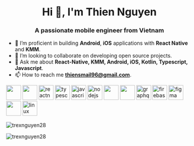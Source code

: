 <h1 align="center">Hi 👋, I'm Thien Nguyen</h1>
<h3 align="center">A passionate mobile engineer from Vietnam</h3>

- 🌱 I’m proficient in building **Android**, **iOS** applications with **React Native** and **KMM**.
- 👯 I’m looking to collaborate on developing open source projects.
- 💬 Ask me about **React-Native, KMM, Android, iOS, Kotlin, Typescript, Javascript**.
- 📫 How to reach me **thiensmail96@gmail.com**.

<p align="left">
  <img src="https://cdn.jsdelivr.net/gh/devicons/devicon/icons/android/android-plain-wordmark.svg" width="40" height="40"  />
  <img src="https://cdn.jsdelivr.net/gh/devicons/devicon/icons/apple/apple-original.svg" width="40" height="40" />
  <img src="https://reactnative.dev/img/header_logo.svg" alt="reactnative" width="40" height="40" />
  <img src="https://cdn.jsdelivr.net/gh/devicons/devicon/icons/typescript/typescript-original.svg" alt="typescript" width="40" height="40" /> 
  <img src="https://cdn.jsdelivr.net/gh/devicons/devicon/icons/javascript/javascript-original.svg" alt="javascript" width="40" height="40" />
  <img src="https://cdn.jsdelivr.net/gh/devicons/devicon/icons/nodejs/nodejs-original-wordmark.svg" alt="nodejs" width="40" height="40" />
  <img src="https://cdn.jsdelivr.net/gh/devicons/devicon/icons/kotlin/kotlin-original.svg" width="40" height="40" />
  <img src="https://cdn.jsdelivr.net/gh/devicons/devicon/icons/swift/swift-original.svg" width="40" height="40" />
  <img src="https://cdn.jsdelivr.net/gh/devicons/devicon/icons/graphql/graphql-plain.svg" alt="graphql" width="40" height="40" />
  <img src="https://www.vectorlogo.zone/logos/firebase/firebase-icon.svg" alt="firebase" width="40" height="40" />
  <img src="https://www.vectorlogo.zone/logos/figma/figma-icon.svg" alt="figma" width="40" height="40" /> 
  <img src="https://cdn.jsdelivr.net/gh/devicons/devicon/icons/docker/docker-original.svg"  width="40" height="40"  />
  <img src="https://cdn.jsdelivr.net/gh/devicons/devicon/icons/linux/linux-original.svg" alt="linux" width="40" height="40" />  
</p>

<p><img src="https://github-readme-stats.vercel.app/api/top-langs/?username=trexnguyen28&layout=compact&hide=html" alt="trexnguyen28"/></p>

<p><img src="https://github-readme-stats.vercel.app/api?username=trexnguyen28&show_icons=true" alt="trexnguyen28" /></p>
